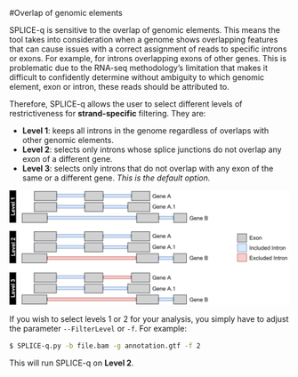 #Overlap of genomic elements

SPLICE-q is sensitive to the overlap of genomic elements. 
This means the tool takes into consideration when a genome shows overlapping features that 
can cause issues with a correct assignment of reads to specific introns or exons. For example, for introns overlapping exons of other genes.
This is problematic due to the RNA-seq methodology’s limitation that makes it difficult to confidently 
determine without ambiguity to which genomic element, exon or intron, these reads should be attributed to.

Therefore, SPLICE-q allows the user to select different levels of restrictiveness for **strand-specific** filtering. They are: 
<br />
- **Level 1**: keeps all introns in the genome regardless of overlaps with other genomic elements.<br />
- **Level 2**: selects only introns whose splice junctions do not overlap any exon of a different gene. <br />
- **Level 3**: selects only introns that do not overlap with any exon of the same or a different gene.  _This is the default option._

![Levels](img/spliceq_levels.png)

If you wish to select levels 1 or 2 for your analysis, you simply have to adjust the parameter
`--FilterLevel` or `-f`. For example:

```bash
$ SPLICE-q.py -b file.bam -g annotation.gtf -f 2
```

This will run SPLICE-q on **Level 2**.